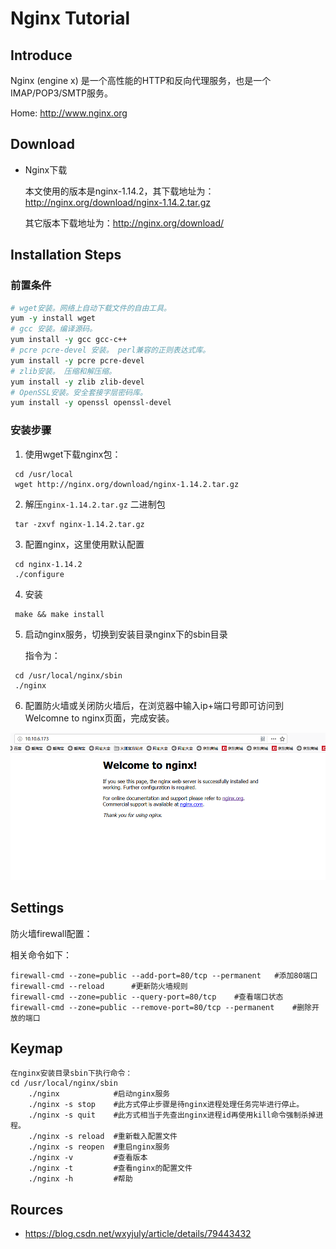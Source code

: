 # Nginx  Tutorial

## Introduce
Nginx (engine x) 是一个高性能的HTTP和反向代理服务，也是一个IMAP/POP3/SMTP服务。

Home: http://www.nginx.org
## Download
   
+ Nginx下载

  本文使用的版本是nginx-1.14.2，其下载地址为：http://nginx.org/download/nginx-1.14.2.tar.gz
  
  其它版本下载地址为：http://nginx.org/download/
## Installation Steps

### 前置条件
```tcl
# wget安装。网络上自动下载文件的自由工具。
yum -y install wget
# gcc 安装。编译源码。
yum install -y gcc gcc-c++
# pcre pcre-devel 安装。 perl兼容的正则表达式库。
yum install -y pcre pcre-devel
# zlib安装。 压缩和解压缩。
yum install -y zlib zlib-devel
# OpenSSL安装。安全套接字层密码库。
yum install -y openssl openssl-devel
```
### 安装步骤

1. 使用wget下载nginx包：
```
 cd /usr/local                  
 wget http://nginx.org/download/nginx-1.14.2.tar.gz  
``` 
2. 解压`nginx-1.14.2.tar.gz` 二进制包
```
 tar -zxvf nginx-1.14.2.tar.gz   
```
3. 配置nginx，这里使用默认配置
```
 cd nginx-1.14.2                
 ./configure                  
```
4. 安装
```
 make && make install          
```
5. 启动nginx服务，切换到安装目录nginx下的sbin目录

    指令为：
```
 cd /usr/local/nginx/sbin      
 ./nginx                     
```
6. 配置防火墙或关闭防火墙后，在浏览器中输入ip+端口号即可访问到Welcomne to nginx页面，完成安装。

  ![SUCCESS](image/Nginx-1.png)
## Settings

防火墙firewall配置：

相关命令如下：
```
firewall-cmd --zone=public --add-port=80/tcp --permanent   #添加80端口
firewall-cmd --reload      #更新防火墙规则
firewall-cmd --zone=public --query-port=80/tcp    #查看端口状态
firewall-cmd --zone=public --remove-port=80/tcp --permanent    #删除开放的端口

```

## Keymap
```
在nginx安装目录sbin下执行命令：
cd /usr/local/nginx/sbin
    ./nginx            #启动nginx服务
    ./nginx -s stop    #此方式停止步骤是待nginx进程处理任务完毕进行停止。 
    ./nginx -s quit    #此方式相当于先查出nginx进程id再使用kill命令强制杀掉进程。
    ./nginx -s reload  #重新载入配置文件
    ./nginx -s reopen  #重启nginx服务
    ./nginx -v         #查看版本
    ./nginx -t         #查看nginx的配置文件
    ./nginx -h         #帮助
```
## Rources

+ https://blog.csdn.net/wxyjuly/article/details/79443432


